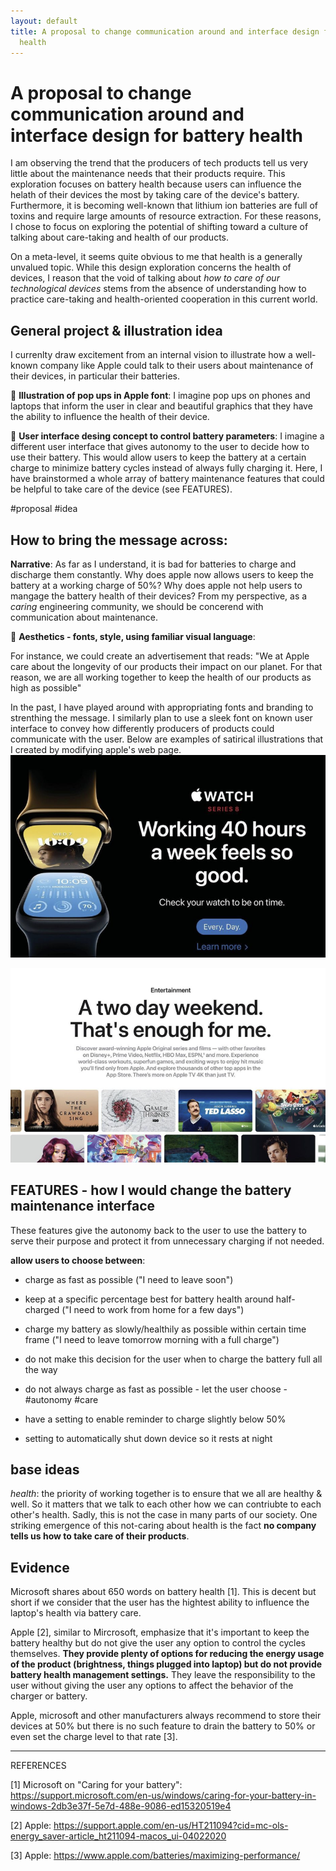 ```yaml
---
layout: default
title: A proposal to change communication around and interface design for battery
  health
---
```

# A proposal to change communication around and interface design for battery health

I am observing the trend that the producers of tech products tell us very little about the maintenance needs that their products require. This exploration focuses on battery health because users can influence the helath of their devices the most by taking care of the device's battery. Furthermore, it is becoming well-known that lithium ion batteries are full of toxins and require large amounts of resource extraction. For these reasons, I chose to focus on exploring the potential of shifting toward a culture of talking about care-taking and health of our products. 

On a meta-level, it seems quite obvious to me that health is a generally unvalued topic. While this design exploration concerns the health of devices, I reason that the void of talking about *how to care of our technological devices* stems from the absence of understanding how to practice care-taking and health-oriented cooperation in this current world. 

## General project & illustration idea
I currenlty draw excitement from an internal vision to illustrate how a well-known company like Apple could talk to their users about maintenance of their devices, in particular their batteries. 

🫧 **Illustration of pop ups in Apple font**: I imagine pop ups on phones and laptops that inform the user in clear and beautiful graphics that they have the ability to influence the health of their device. 

🫧 **User interface desing concept to control battery parameters**: I imagine a different user interface that gives autonomy to the user to decide how to use their battery. This would allow users to keep the battery at a certain charge to minimize battery cycles instead of always fully charging it. Here, I have brainstormed a whole array of battery maintenance features that could be helpful to take care of the device (see FEATURES).

#proposal #idea

## How to bring the message across: 

**Narrative**: As far as I understand, it is bad for batteries to charge and discharge them constantly. Why does apple now allows users to keep the battery at a working charge of 50%? Why does apple not help users to mangage the battery health of their devices? From my perspective, as a _caring_ engineering community, we should be concerend with communication about maintenance. 

🫧 **Aesthetics - fonts, style, using familiar visual language**:

For instance, we could create an advertisement that reads: 
"We at Apple care about the longevity of our products their impact on our planet. For that reason, we are all working together to keep the health of our products as high as possible"

In the past, I have played around with appropriating fonts and branding to strenthing the message. I similarly plan to use a sleek font on known user interface to convey how differently producers of products could communicate with the user. Below are examples of satirical illustrations that I created by modifying apple's web page. 
![](media/cleanshot_2023-11-02-at-15-01-44@2x.png)

![](media/cleanshot_2023-11-02-at-15-02-54@2x.png)



## FEATURES - how I would change the battery maintenance interface
These features give the autonomy back to the user to use the battery to serve their purpose and protect it from unnecessary charging if not needed.

**allow users to choose between**: 
- charge as fast as possible ("I need to leave soon")
- keep at a specific percentage best for battery health around half-charged ("I need to work from home for a few days")
- charge my battery as slowly/healthily as possible within certain time frame ("I need to leave tomorrow morning with a full charge")

- do not make this decision for the user when to charge the battery full all the way
- do not always charge as fast as possible - let the user choose - #autonomy #care
- have a setting to enable reminder to charge slightly below 50%
- setting to automatically shut down device so it rests at night


                                                       

## base ideas 

*health*: the priority of working together is to ensure that we all are healthy & well. So it matters that we talk to each other how we can contriubte to each other's health. Sadly, this is not the case in many parts of our society. One striking emergence of this not-caring about health is the fact **no company tells us how to take care of their products**. 


## Evidence
Microsoft shares about 650 words on battery health [1]. This is decent but short if we consider that the user has the hightest ability to influence the laptop's health via battery care. 

Apple [2], similar to Mircrosoft, emphasize that it's important to keep the battery healthy but do not give the user any option to control the cycles themselves. 
**They provide plenty of options for reducing the energy usage of the product (brightness, things plugged into laptop) but do not provide battery health management settings.** They leave the responsibility to the user without giving the user any options to affect the behavior of the charger or battery. 

Apple, microsoft and other manufacturers always recommend to store their devices at 50% but there is no such feature to drain the battery to 50% or even set the charge level to that rate [3]. 



________ 
REFERENCES

[1] Microsoft on "Caring for your battery": https://support.microsoft.com/en-us/windows/caring-for-your-battery-in-windows-2db3e37f-5e7d-488e-9086-ed15320519e4

[2] Apple: https://support.apple.com/en-us/HT211094?cid=mc-ols-energy_saver-article_ht211094-macos_ui-04022020

[3] Apple: https://www.apple.com/batteries/maximizing-performance/